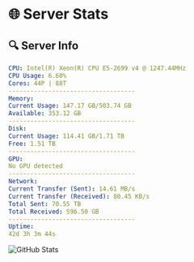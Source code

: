 # 🌐 Server Stats
## 🔍 Server Info
```yaml
CPU: Intel(R) Xeon(R) CPU E5-2699 v4 @ 1247.44MHz
CPU Usage: 6.60%
Cores: 44P | 88T
-----------------------------------
Memory:
Current Usage: 147.17 GB/503.74 GB
Available: 353.12 GB
-----------------------------------
Disk:
Current Usage: 114.41 GB/1.71 TB
Free: 1.51 TB
-----------------------------------
GPU:
No GPU detected
-----------------------------------
Network:
Current Transfer (Sent): 14.61 MB/s
Current Transfer (Received): 80.45 KB/s
Total Sent: 70.55 TB
Total Received: 596.50 GB
-----------------------------------
Uptime:
42d 3h 3m 44s
```
![GitHub Stats](https://img.shields.io/badge/Updated-2025-04-19_00:26:33-blue)